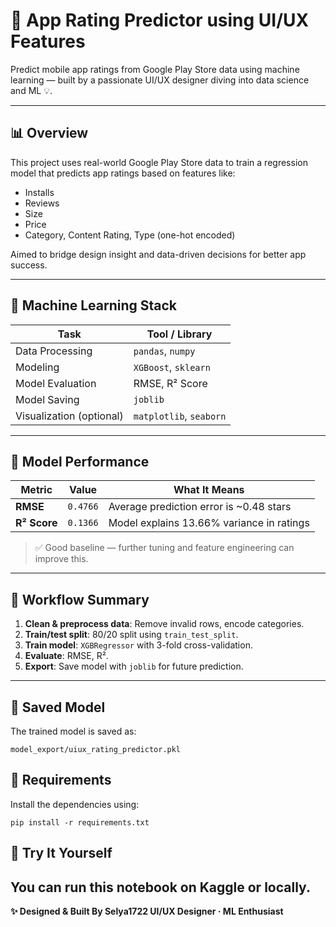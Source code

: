 # 📱 App Rating Predictor using UI/UX Features

Predict mobile app ratings from Google Play Store data using machine learning — built by a passionate UI/UX designer diving into data science and ML 💡.

---

## 📊 Overview

This project uses real-world Google Play Store data to train a regression model that predicts app ratings based on features like:

- Installs
- Reviews
- Size
- Price
- Category, Content Rating, Type (one-hot encoded)

Aimed to bridge design insight and data-driven decisions for better app success.

---

## 🧠 Machine Learning Stack

| Task                    | Tool / Library         |
|-------------------------|------------------------|
| Data Processing         | `pandas`, `numpy`      |
| Modeling                | `XGBoost`, `sklearn`   |
| Model Evaluation        | RMSE, R² Score         |
| Model Saving            | `joblib`               |
| Visualization (optional)| `matplotlib`, `seaborn`|

---

## 🧪 Model Performance

| Metric | Value | What It Means |
|--------|-------|----------------|
| **RMSE**   | `0.4766` | Average prediction error is ~0.48 stars |
| **R² Score** | `0.1366` | Model explains 13.66% variance in ratings |

> ✅ Good baseline — further tuning and feature engineering can improve this.

---

## 🔁 Workflow Summary

1. **Clean & preprocess data**: Remove invalid rows, encode categories.
2. **Train/test split**: 80/20 split using `train_test_split`.
3. **Train model**: `XGBRegressor` with 3-fold cross-validation.
4. **Evaluate**: RMSE, R².
5. **Export**: Save model with `joblib` for future prediction.

---

## 💾 Saved Model

The trained model is saved as:

`model_export/uiux_rating_predictor.pkl`

## 🔧 Requirements
Install the dependencies using:

`pip install -r requirements.txt`

## 🚀 Try It Yourself
You can run this notebook on Kaggle or locally.
---

**✨ Designed & Built By
Selya1722
UI/UX Designer · ML Enthusiast**
